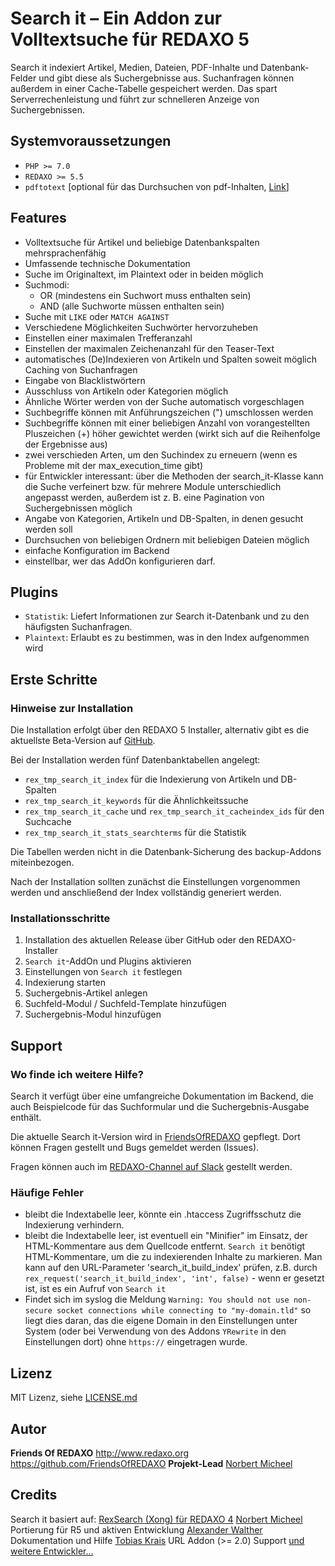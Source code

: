 # Search it – Ein Addon zur Volltextsuche für REDAXO 5

Search it indexiert Artikel, Medien, Dateien, PDF-Inhalte und Datenbank-Felder und gibt diese als Suchergebnisse aus. Suchanfragen können außerdem in einer Cache-Tabelle gespeichert werden. Das spart Serverrechenleistung und führt zur schnelleren Anzeige von Suchergebnissen.

## Systemvoraussetzungen

* `PHP >= 7.0`
* `REDAXO >= 5.5`
* `pdftotext` [optional für das Durchsuchen von pdf-Inhalten, [Link](https://www.xpdfreader.com/pdftotext-man.html)]

## Features

* Volltextsuche für Artikel und beliebige Datenbankspalten mehrsprachenfähig
* Umfassende technische Dokumentation
* Suche im Originaltext, im Plaintext oder in beiden möglich
* Suchmodi:
  * OR (mindestens ein Suchwort muss enthalten sein)
  * AND (alle Suchworte müssen enthalten sein)
* Suche mit `LIKE` oder `MATCH AGAINST`
* Verschiedene Möglichkeiten Suchwörter hervorzuheben
* Einstellen einer maximalen Trefferanzahl
* Einstellen der maximalen Zeichenanzahl für den Teaser-Text
* automatisches (De)Indexieren von Artikeln und Spalten soweit möglich Caching von Suchanfragen
* Eingabe von Blacklistwörtern
* Ausschluss von Artikeln oder Kategorien möglich
* Ähnliche Wörter werden von der Suche automatisch vorgeschlagen
* Suchbegriffe können mit Anführungszeichen (") umschlossen werden
* Suchbegriffe können mit einer beliebigen Anzahl von vorangestellten Pluszeichen (+) höher gewichtet werden (wirkt sich auf die Reihenfolge der Ergebnisse aus)
* zwei verschieden Arten, um den Suchindex zu erneuern (wenn es Probleme mit der max_execution_time gibt)
* für Entwickler interessant: über die Methoden der search_it-Klasse kann die Suche verfeinert bzw. für mehrere Module unterschiedlich angepasst werden, außerdem ist z. B. eine Pagination von Suchergebnissen möglich
* Angabe von Kategorien, Artikeln und DB-Spalten, in denen gesucht werden soll
* Durchsuchen von beliebigen Ordnern mit beliebigen Dateien möglich
* einfache Konfiguration im Backend
* einstellbar, wer das AddOn konfigurieren darf.

## Plugins

* `Statistik`: Liefert Informationen zur Search it-Datenbank und zu den häufigsten Suchanfragen.
* `Plaintext`: Erlaubt es zu bestimmen, was in den Index aufgenommen wird

## Erste Schritte

### Hinweise zur Installation

Die Installation erfolgt über den REDAXO 5 Installer, alternativ gibt es die aktuellste Beta-Version auf [GitHub](https://github.com/friendsofredaxo/search_it).

Bei der Installation werden fünf Datenbanktabellen angelegt:
* `rex_tmp_search_it_index` für die Indexierung von Artikeln und DB-Spalten
* `rex_tmp_search_it_keywords` für die Ähnlichkeitssuche
* `rex_tmp_search_it_cache` und `rex_tmp_search_it_cacheindex_ids` für den Suchcache
* `rex_tmp_search_it_stats_searchterms` für die Statistik

Die Tabellen werden nicht in die Datenbank-Sicherung des backup-Addons miteinbezogen.

Nach der Installation sollten zunächst die Einstellungen vorgenommen werden und anschließend der Index vollständig generiert werden.

### Installationsschritte

1. Installation des aktuellen Release über GitHub oder den REDAXO-Installer
2. `Search it`-AddOn und Plugins aktivieren
3. Einstellungen von `Search it` festlegen
4. Indexierung starten
5. Suchergebnis-Artikel anlegen
6. Suchfeld-Modul / Suchfeld-Template hinzufügen
7. Suchergebnis-Modul hinzufügen

## Support

### Wo finde ich weitere Hilfe?

Search it verfügt über eine umfangreiche Dokumentation im Backend, die auch Beispielcode für das Suchformular und die Suchergebnis-Ausgabe enthält.

Die aktuelle Search it-Version wird in [FriendsOfREDAXO](https://github.com/friendsofredaxo/search_it) gepflegt. Dort können Fragen gestellt und Bugs gemeldet werden (Issues).

Fragen können auch im [REDAXO-Channel auf Slack](https://friendsofredaxo.slack.com/messages/redaxo/) gestellt werden.

### Häufige Fehler

* bleibt die Indextabelle leer, könnte ein .htaccess Zugriffsschutz die Indexierung verhindern.
* bleibt die Indextabelle leer, ist eventuell ein "Minifier" im Einsatz, der HTML-Kommentare aus dem Quellcode entfernt.
`Search it` benötigt HTML-Kommentare, um die zu indexierenden Inhalte zu markieren. Man kann auf den URL-Parameter 'search_it_build_index' prüfen, z.B. durch `rex_request('search_it_build_index', 'int', false)` - wenn er gesetzt ist, ist es ein Aufruf von `Search it`
* Findet sich im syslog die Meldung `Warning: You should not use non-secure socket connections while connecting to "my-domain.tld"` so liegt dies daran, das die eigene Domain in den Einstellungen unter System (oder bei Verwendung von des Addons `YRewrite` in den Einstellungen dort) ohne `https://` eingetragen wurde.

## Lizenz
MIT Lizenz, siehe [LICENSE.md](https://github.com/FriendsOfREDAXO/search_it/blob/master/LICENSE.md) 

## Autor
**Friends Of REDAXO** 
http://www.redaxo.org 
https://github.com/FriendsOfREDAXO 
**Projekt-Lead** 
[Norbert Micheel](https://github.com/tyrant88)

## Credits
Search it basiert auf: [RexSearch (Xong) für REDAXO 4](https://github.com/xong/rexsearch) 
[Norbert Micheel](https://github.com/tyrant88/) Portierung für R5 und aktiven Entwicklung
[Alexander Walther](https://github.com/skerbis) Dokumentation und Hilfe 
[Tobias Krais](https://github.com/tobiaskrais) URL Addon (>= 2.0) Support
[und weitere Entwickler...](https://github.com/FriendsOfREDAXO/search_it/graphs/contributors)
